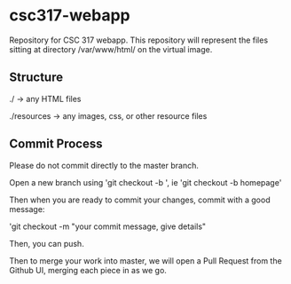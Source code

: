 # csc317-webapp
Repository for CSC 317 webapp. This repository will represent the files sitting at directory /var/www/html/ on the virtual image.

## Structure
./ -> any HTML files

./resources -> any images, css, or other resource files

## Commit Process
Please do not commit directly to the master branch. 

Open a new branch using 'git checkout -b <your branch>', ie 'git checkout -b homepage'

Then when you are ready to commit your changes, commit with a good message:

'git checkout -m "your commit message, give details"

Then, you can push. 

Then to merge your work into master, we will open a Pull Request from the Github UI, merging each piece in as we go.
